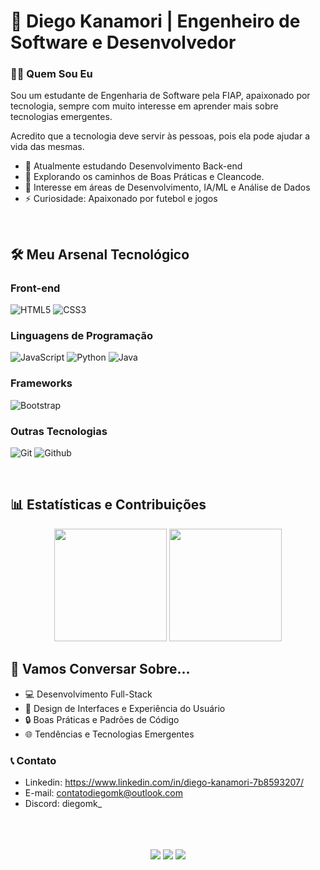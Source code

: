 # 🚀 Diego Kanamori | Engenheiro de Software e Desenvolvedor

### 👨‍💻 Quem Sou Eu

Sou um estudante de Engenharia de Software pela FIAP, apaixonado por tecnologia, sempre com muito interesse em aprender mais sobre tecnologias emergentes.

Acredito que a tecnologia deve servir às pessoas, pois ela pode ajudar a vida das mesmas.

- 🔭 Atualmente estudando Desenvolvimento Back-end
- 🌱 Explorando os caminhos de Boas Práticas e Cleancode.
- 👯 Interesse em áreas de Desenvolvimento, IA/ML e Análise de Dados
- ⚡ Curiosidade: Apaixonado por futebol e jogos

<br>

## 🛠️ Meu Arsenal Tecnológico

<div align="left">

### Front-end
  
![HTML5](https://img.shields.io/badge/HTML5-E34F26?style=for-the-badge&logo=html5&logoColor=white)
![CSS3](https://img.shields.io/badge/CSS3-1572B6?style=for-the-badge&logo=css3&logoColor=white)

  
### Linguagens de Programação
![JavaScript](https://img.shields.io/badge/JavaScript-F7DF1E?style=for-the-badge&logo=javascript&logoColor=black)
![Python](https://img.shields.io/badge/Python-3776AB?style=for-the-badge&logo=python&logoColor=white)
![Java](https://img.shields.io/badge/Java-ED8B00?style=for-the-badge&logo=java&logoColor=white)

### Frameworks
![Bootstrap](https://img.shields.io/badge/Bootstrap-563D7C?style=for-the-badge&logo=bootstrap&logoColor=white)

### Outras Tecnologias
![Git](https://img.shields.io/badge/git-E34F26?style=for-the-badge&logo=git&logoColor=white)
![Github](https://img.shields.io/badge/github-000?style=for-the-badge&logo=github&logoColor=white)

</div>

<br>

## 📊 Estatísticas e Contribuições

<div align="center">
  <img height="180em" src="https://github-readme-stats.vercel.app/api?username=D13G0XD&show_icons=true&theme=holi"/>
  <img height="180em" src="https://github-readme-stats.vercel.app/api/top-langs/?username=D13G0XD&layout=compact&langs_count=7&theme=holi"/>
</div

<br>

## 💬 Vamos Conversar Sobre...

- 💻 Desenvolvimento Full-Stack
- 🎨 Design de Interfaces e Experiência do Usuário
- 🔒 Boas Práticas e Padrões de Código
- 🌐 Tendências e Tecnologias Emergentes

### 📞 Contato

- Linkedin: https://www.linkedin.com/in/diego-kanamori-7b8593207/
- E-mail: contatodiegomk@outlook.com
- Discord: diegomk_ 
<br>
<br>
<br>
<div align="center">
  <a href="https://www.linkedin.com/in/diego-kanamori-7b8593207/" ><img src="https://img.shields.io/badge/LinkedIn-0077B5?style=for-the-badge&logo=linkedin&logoColor=white" ></a>
  <img loading="lazy" src="https://img.shields.io/badge/Email-D14836?style=for-the-badge&logo=gmail&logoColor=white"> 
  <img src="https://img.shields.io/badge/Discord-7289DA?style=for-the-badge&logo=discord&logoColor=white" ></a>
</div>





<br>

